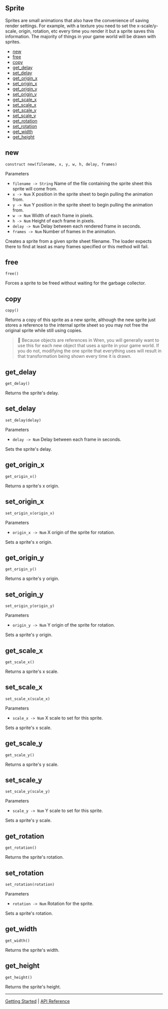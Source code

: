 ## Sprite
Sprites are small animations that also have the convenience of saving render settings. For
example, with a texture you need to set the x-scale/y-scale, origin, rotation, etc every
time you render it but a sprite saves this information. The majority of things in your game
world will be drawn with sprites.

 + [new](#new)
 + [free](#free)
 + [copy](#copy)
 + [get_delay](#get_delay)
 + [set_delay](#set_delay)
 + [get_origin_x](#get_origin_x)
 + [set_origin_x](#set_origin_x)
 + [get_origin_y](#get_origin_y)
 + [set_origin_y](#set_origin_y)
 + [get_scale_x](#get_scale_x)
 + [set_scale_x](#set_scale_x)
 + [get_scale_y](#get_scale_y)
 + [set_scale_y](#set_scale_y)
 + [get_rotation](#get_rotation)
 + [set_rotation](#set_rotation)
 + [get_width](#get_width)
 + [get_height](#get_height)

## new
`construct new(filename, x, y, w, h, delay, frames)`

Parameters
 + `filename -> String` Name of the file containing the sprite sheet this sprite will come from.
 + `x -> Num` X position in the sprite sheet to begin pulling the animation from.
 + `y -> Num` Y position in the sprite sheet to begin pulling the animation from.
 + `w -> Num` Width of each frame in pixels.
 + `h -> Num` Height of each frame in pixels.
 + `delay -> Num` Delay between each rendered frame in seconds.
 + `frames -> Num` Number of frames in the animation.

Creates a sprite from a given sprite sheet filename. The loader expects there to find at least
as many frames specified or this method will fail.

## free
`free()`

Forces a sprite to be freed without waiting for the garbage collector.

## copy
`copy()`

Returns a copy of this sprite as a new sprite, although the new sprite just stores a
reference to the internal sprite sheet so you may not free the original sprite while still
using copies.

> 📝 Because objects are references in Wren, you will generally want to use this for each
> new object that uses a sprite in your game world. If you do not, modifying the one sprite
> that everything uses will result in that transformation being shown every time it is
> drawn.

## get_delay
`get_delay()`

Returns the sprite's delay.

## set_delay
`set_delay(delay)`

Parameters
 + `delay -> Num` Delay between each frame in seconds.

Sets the sprite's delay.

## get_origin_x
`get_origin_x()`

Returns a sprite's x origin.

## set_origin_x
`set_origin_x(origin_x)`

Parameters
 + `origin_x -> Num` X origin of the sprite for rotation.

Sets a sprite's x origin.

## get_origin_y
`get_origin_y()`

Returns a sprite's y origin.

## set_origin_y
`set_origin_y(origin_y)`

Parameters
 + `origin_y -> Num` Y origin of the sprite for rotation.

Sets a sprite's y origin.

## get_scale_x
`get_scale_x()`

Returns a sprite's x scale.

## set_scale_x
`set_scale_x(scale_x)`

Parameters
 + `scale_x -> Num` X scale to set for this sprite.
 
Sets a sprite's x scale.

## get_scale_y
`get_scale_y()`

Returns a sprite's y scale.

## set_scale_y
`set_scale_y(scale_y)`

Parameters
 + `scale_y -> Num` Y scale to set for this sprite.
 
Sets a sprite's y scale.

## get_rotation
`get_rotation()`

Returns the sprite's rotation.

## set_rotation
`set_rotation(rotation)`

Parameters
 + `rotation -> Num` Rotation for the sprite.

Sets a sprite's rotation.

## get_width
`get_width()`

Returns the sprite's width.

## get_height
`get_height()`

Returns the sprite's height.

-----------

[Getting Started](../GettingStarted.md) | [API Reference](../API.md)